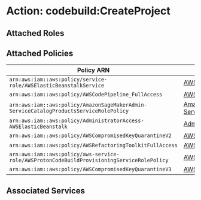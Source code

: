 # Action: codebuild:CreateProject

## Attached Roles

## Attached Policies

| Policy ARN | Policy Name |
|------------|-------------|
| `arn:aws:iam::aws:policy/service-role/AWSElasticBeanstalkService` | [AWSElasticBeanstalkService](../policies.md#awselasticbeanstalkservice) |
| `arn:aws:iam::aws:policy/AWSCodePipeline_FullAccess` | [AWSCodePipeline_FullAccess](../policies.md#awscodepipeline_fullaccess) |
| `arn:aws:iam::aws:policy/AmazonSageMakerAdmin-ServiceCatalogProductsServiceRolePolicy` | [AmazonSageMakerAdmin-ServiceCatalogProductsServiceRolePolicy](../policies.md#amazonsagemakeradmin-servicecatalogproductsservicerolepolicy) |
| `arn:aws:iam::aws:policy/AdministratorAccess-AWSElasticBeanstalk` | [AdministratorAccess-AWSElasticBeanstalk](../policies.md#administratoraccess-awselasticbeanstalk) |
| `arn:aws:iam::aws:policy/AWSCompromisedKeyQuarantineV2` | [AWSCompromisedKeyQuarantineV2](../policies.md#awscompromisedkeyquarantinev2) |
| `arn:aws:iam::aws:policy/AWSRefactoringToolkitFullAccess` | [AWSRefactoringToolkitFullAccess](../policies.md#awsrefactoringtoolkitfullaccess) |
| `arn:aws:iam::aws:policy/aws-service-role/AWSProtonCodeBuildProvisioningServiceRolePolicy` | [AWSProtonCodeBuildProvisioningServiceRolePolicy](../policies.md#awsprotoncodebuildprovisioningservicerolepolicy) |
| `arn:aws:iam::aws:policy/AWSCompromisedKeyQuarantineV3` | [AWSCompromisedKeyQuarantineV3](../policies.md#awscompromisedkeyquarantinev3) |

## Associated Services


